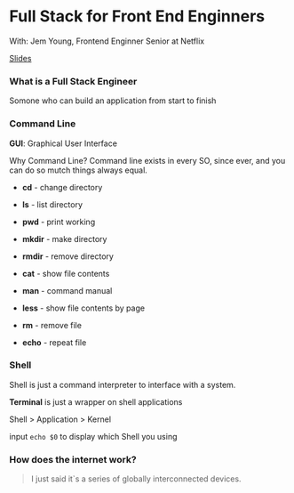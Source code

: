 # Full Stack for Front End Enginners

With: Jem Young, Frontend Enginner Senior at Netflix

[Slides](jemyoung.com/fefs)

### What is a Full Stack Engineer
Somone who can build an application from start to finish

### Command Line

**GUI**: Graphical User Interface

Why Command Line? Command line exists in every SO, since ever, and you can do so mutch things always equal. 

- **cd** - change directory
- **ls** - list directory
- **pwd** - print working
- **mkdir** - make directory
- **rmdir** - remove directory

- **cat** - show file contents
- **man** - command manual
- **less** - show file contents by page
- **rm** - remove file
- **echo** - repeat file

### Shell

Shell is just a command interpreter to interface with a system. 

__Terminal__ is just a wrapper on shell applications

Shell > Application > Kernel

input `echo $0` to display which Shell you using

### How does the internet work?
> I just said it`s a series of globally interconnected devices. 